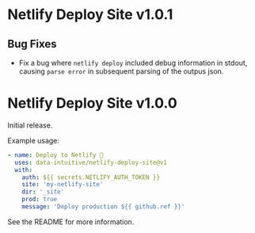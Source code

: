 # Netlify Deploy Site v1.0.1

## Bug Fixes

* Fix a bug where `netlify deploy` included debug information in stdout, causing `parse error` in subsequent parsing of the outpus json.

# Netlify Deploy Site v1.0.0

Initial release.

Example usage:

```yaml
- name: Deploy to Netlify 🚀
  uses: data-intuitive/netlify-deploy-site@v1
  with:
    auth: ${{ secrets.NETLIFY_AUTH_TOKEN }}
    site: 'my-netlify-site'
    dir: '_site'
    prod: true
    message: 'Deploy production ${{ github.ref }}'
```

See the README for more information.

